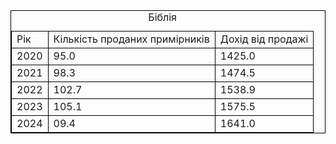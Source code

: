 <!DOCTYPE html>
<html lang="en">
<head>
    <meta charset="UTF-8">
    <meta name="viewport" content="width=device-width, initial-scale=1.0">
</head>
<body>
<table style="border: 1px solid black; border-collapse: collapse;" >
<caption>Біблія</caption>
<thead>
  <tr>
    <td style="border: 1px solid black">Рік</td>
    <td style="border: 1px solid black">Кількість проданих примірників</td>
    <td style="border: 1px solid black">Дохід від продажі</td>
  </tr>
</thead>
<tr>
  <td style="border: 1px solid black">2020</td>
  <td style="border: 1px solid black">95.0</td>
  <td style="border: 1px solid black">1425.0</td>
</tr> 
<tr>
  <td style="border: 1px solid black">2021</td>
  <td style="border: 1px solid black">98.3</td>
  <td style="border: 1px solid black">1474.5</td>
</tr>
<tr>
  <td style="border: 1px solid black">2022</td>
  <td style="border: 1px solid black">102.7</td>
  <td style="border: 1px solid black">1538.9</td>
</tr> 
<tr>
  <td style="border: 1px solid black">2023</td>
  <td style="border: 1px solid black">105.1</td>
  <td style="border: 1px solid black">1575.5</td>
</tr> 
<tr>
  <td style="border: 1px solid black">2024</td>
  <td style="border: 1px solid black">09.4</td>
  <td style="border: 1px solid black">1641.0</td>
</tr> 
</table>
</body>
</html>
